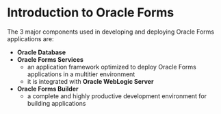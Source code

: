 # Introduction to Oracle Forms

The 3 major components used in developing and deploying Oracle Forms applications are:
- **Oracle Database**
- **Oracle Forms Services**
    - an application framework optimized to deploy Oracle Forms applications in a multitier environment
    - it is integrated with **Oracle WebLogic Server**
- **Oracle Forms Builder**
    - a complete and highly productive development environment for building applications